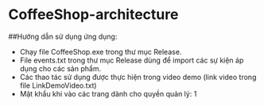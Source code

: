 # CoffeeShop-architecture

##Hướng dẫn sử dụng ứng dụng:
- Chạy file CoffeeShop.exe trong thư mục Release.
- File events.txt trong thư mục Release dùng để import các sự kiện áp dụng cho các sản phẩm.
- Các thao tác sử dụng được thực hiện trong video demo (link video trong file LinkDemoVideo.txt)
- Mật khẩu khi vào các trang dành cho quyền quản lý: 1
